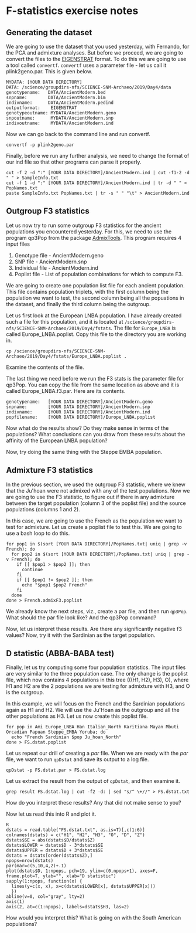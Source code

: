 F-statistics exercise notes
==

## Generating the dataset
We are going to use the dataset that you used yesterday, with Fernando, for the
PCA and admixture analyses. But before we proceed, we are going to convert the
files to the [EIGENSTRAT](https://github.com/DReichLab/EIG/tree/master/EIGENSTRAT)
format. To do this we are going to use a tool called `convertf`. `convertf` uses
a parameter file - let us call it plink2geno.par. This is given below.
```
MYDATA: [YOUR DATA DIRECTORY]
DATA: /science/groupdirs-nfs/SCIENCE-SNM-Archaeo/2019/Day4/data
genotypename:   DATA/AncientModern.bed
snpname:        DATA/AncientModern.bim
indivname:      DATA/AncientModern.pedind
outputformat:    EIGENSTRAT
genotypeoutname: MYDATA/AncientModern.geno
snpoutname:      MYDATA/AncientModern.snp
indivoutname:    MYDATA/AncientModern.ind
```
Now we can go back to the command line and run convertf.
```
convertf -p plink2geno.par
```
Finally, before we run any further analysis, we need to change the format of our ind file
so that other programs can parse it properly.
```
cut -f 2 -d ":" [YOUR DATA DIRECTORY]/AncientModern.ind | cut -f1-2 -d " " > SampleInfo.txt
cut -f 1 -d ":" [YOUR DATA DIRECTORY]/AncientModern.ind | tr -d " " > PopNames.txt
paste SampleInfo.txt PopNames.txt | tr -s " " "\t" > AncientModern.ind
```
## Outgroup F3 statistics
Let us now try to run some outgroup F3 statistics for the ancient populations you
encountered yesterday. For this, we need to use the program qp3Pop from the package
[AdmixTools](https://github.com/DReichLab/AdmixTools). This program requires 4 input files
1. Genotype file - AncientModern.geno
2. SNP file - AncientModern.snp
3. Individual file - AncientModern.ind
4. Poplist file - List of population combinations for which to compute F3.

We are going to create one population list file for each ancient population.
This file contains population triplets, with the first column being the population we want to test, the second column being all the popuations in the dataset, and finally the third column being the outgroup.

Let us first look at the European LNBA population. I have already created such a file for this population, and it is located at `/science/groupdirs-nfs/SCIENCE-SNM-Archaeo/2019/Day4/fstats`. The file for `Europe_LNBA` is called Europe_LNBA.poplist.  Copy this file to the
directory you are working in.
```
cp /science/groupdirs-nfs/SCIENCE-SNM-Archaeo/2019/Day4/fstats/Europe_LNBA.poplist .
```
Examine the contents of the file.

The last thing we need before we run the F3 stats is the parameter file for qp3Pop.
You can copy the file from the same location as above and it is called Europe_LNBA.f3.par.
Here are its contents.
```
genotypename:   [YOUR DATA DIRECTORY]/AncientModern.geno
snpname:        [YOUR DATA DIRECTORY]/AncientModern.snp
indivname:      [YOUR DATA DIRECTORY]/AncientModern.ind
popfilename:    [YOUR DATA DIRECTORY]/Europe_LNBA.poplist
```
Now what do the results show? Do they make sense in terms of the populations?
What conclusions can you draw from these results about the affinity of the European LNBA population?

Now, try doing the same thing with the Steppe EMBA population.

## Admixture F3 statistics
In the previous section, we used the outgroup F3 statistic, where we knew that the Ju'hoan were not admixed with any of the test populations. Now we are going to use the F3 statistic, to figure out if there in any admixture between the target population (column 3 of the poplist file) and the source populations (columns 1 and 2).

In this case, we are going to use the French as the population we want to test for admixture. Let us create a poplist file to test this. We are going to use a bash loop to do this.
```
for pop1 in $(sort [YOUR DATA DIRECTORY]/PopNames.txt| uniq | grep -v French); do
  for pop2 in $(sort [YOUR DATA DIRECTORY]/PopNames.txt| uniq | grep -v French); do
    if [[ $pop1 > $pop2 ]]; then
      continue
    fi
    if [[ $pop1 != $pop2 ]]; then
      echo "$pop1 $pop2 French"
    fi
  done
done > French.admixF3.poplist
```

We already know the next steps, viz., create a par file, and then run `qp3Pop`. What should the par file look like? And the qp3Pop command?

Now, let us interpret these results. Are there any significantly negative f3 values? Now, try it with the Sardinian as the target population.

## D statistic (ABBA-BABA test)
Finally, let us try computing some four population statistics. The input files are very similar to the three population case. The only change is the poplist file, which now contains 4 populations in this tree (((H1, H2), H3), O), where H1 and H2 are the 2 populations we are testing for admixture with H3, and O is the outgroup.

In this example, we will focus on the French and the Sardinian populations again as H1 and H2. We will use the Ju'Hoan as the outgroup and all the other populations as H3. Let us now create this poplist file.
```
for pop in Ami Europe_LNBA Han Italian_North Karitiana Mayan Mbuti Orcadian Papuan Steppe_EMBA Yoruba; do
  echo "French Sardinian $pop Ju_hoan_North"
done > FS.dstat.poplist
```
Let us repeat our drill of creating a _par_ file. When we are ready with the _par_ file, we want to run `qpDstat` and save its output to a log file.  
```
qpDstat -p FS.dstat.par > FS.dstat.log
```

Let us extract the result from the output of `qpDstat`, and then examine it.
```
grep result FS.dstat.log | cut -f2 -d: | sed "s/^ \+//" > FS.dstat.txt
```
How do you interpret these results? Any that did not make sense to you?

Now let us read this into R and plot it.
```
R
dstats = read.table("FS.dstat.txt", as.is=T)[,c(1:6)]
colnames(dstats) = c("H1", "H2", "H3", "O", "D", "Z")
dstats$SE = abs(dstats$D/dstats$Z)
dstats$LOWER = dstats$D - 3*dstats$SE
dstats$UPPER = dstats$D + 3*dstats$SE
dstats = dstats[order(dstats$Z),]
npops=nrow(dstats)
par(mar=c(5,10,4,2)+.1)
plot(dstats$D, 1:npops, pch=19, ylim=c(0,npops+1), axes=F, frame.plot=T, ylab="", xlab="D statistic")
sapply(1:npops, function(x) {
  lines(y=c(x, x), x=c(dstats$LOWER[x], dstats$UPPER[x]))
  })
abline(v=0, col="gray", lty=2)
axis(1)
axis(2, at=c(1:npops), labels=dstats$H3, las=2)
```
How would you interpret this? What is going on with the South American populations?
